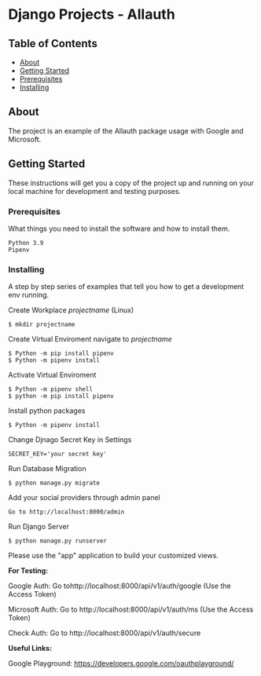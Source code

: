 # Django Projects - Allauth

## Table of Contents

- [About](#about)
- [Getting Started](#getting_started)
- [Prerequisites](#Prerequisites)
- [Installing](#Installing)




## About <a name = "about"></a>

The project is an example of the Allauth package usage with Google and Microsoft.

## Getting Started <a name = "getting_started"></a>

These instructions will get you a copy of the project up and running on your local machine for development and testing purposes.

### Prerequisites

What things you need to install the software and how to install them.

```
Python 3.9
Pipenv
```

### Installing

A step by step series of examples that tell you how to get a development env running.

Create Workplace *projectname* (Linux)

```
$ mkdir projectname
```

Create Virtual Enviroment
navigate to *projectname*

```
$ Python -m pip install pipenv
$ Python -m pipenv install
```

Activate Virtual Enviroment

```
$ Python -m pipenv shell
$ python -m pip install pipenv
```
Install python packages 

```
$ Python -m pipenv install
```

Change Djnago Secret Key in  Settings

```
SECRET_KEY='your secret key'
```

Run Database Migration 
```
$ python manage.py migrate
```

Add your social providers through admin panel
```
Go to http://localhost:8000/admin
```

Run Django Server 
```
$ python manage.py runserver
```

Please use the "app" application to build your customized views.

**For Testing:**

Google Auth: Go tohttp://localhost:8000/api/v1/auth/google (Use the Access Token)

Microsoft Auth: Go to http://localhost:8000/api/v1/auth/ms (Use the Access Token)

Check Auth: Go to http://localhost:8000/api/v1/auth/secure

**Useful Links:**

Google Playground: https://developers.google.com/oauthplayground/
